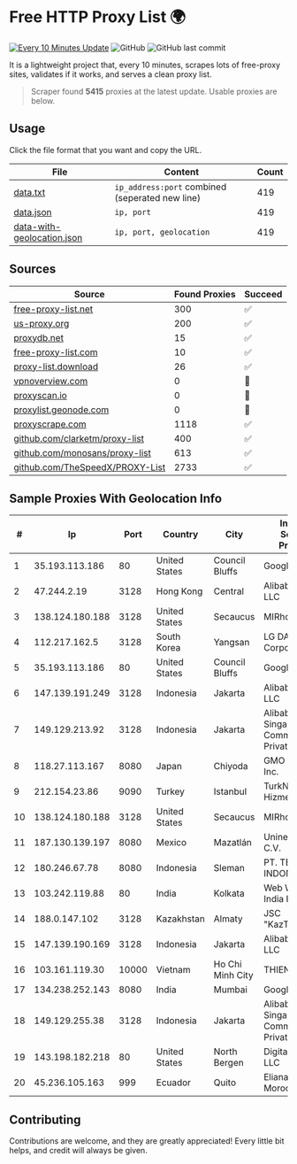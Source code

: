 
# Free HTTP Proxy List 🌍

[![Every 10 Minutes Update](https://github.com/mertguvencli/http-proxy-list/actions/workflows/main.yml/badge.svg?branch=main)](https://github.com/mertguvencli/http-proxy-list/actions/workflows/main.yml)
![GitHub](https://img.shields.io/github/license/mertguvencli/http-proxy-list)
![GitHub last commit](https://img.shields.io/github/last-commit/mertguvencli/http-proxy-list)

It is a lightweight project that, every 10 minutes, scrapes lots of free-proxy sites, validates if it works, and serves a clean proxy list.


> Scraper found **5415** proxies at the latest update. Usable proxies are below.

## Usage

Click the file format that you want and copy the URL.


|File|Content|Count|
|----|-------|-----|
|[data.txt](https://raw.githubusercontent.com/mertguvencli/http-proxy-list/main/proxy-list/data.txt)|`ip_address:port` combined (seperated new line)|419|
|[data.json](https://raw.githubusercontent.com/mertguvencli/http-proxy-list/main/proxy-list/data.json)|`ip, port`|419|
|[data-with-geolocation.json](https://raw.githubusercontent.com/mertguvencli/http-proxy-list/main/proxy-list/data-with-geolocation.json)|`ip, port, geolocation`|419|

## Sources

|Source|Found Proxies|Succeed|
|------|-------------|-------|
|[free-proxy-list.net](https://free-proxy-list.net)|300|✅|
|[us-proxy.org](https://www.us-proxy.org)|200|✅|
|[proxydb.net](http://proxydb.net)|15|✅|
|[free-proxy-list.com](https://free-proxy-list.com/?page=&port=&type%5B%5D=http&type%5B%5D=https&up_time=0&search=Search)|10|✅|
|[proxy-list.download](https://www.proxy-list.download/HTTP)|26|✅|
|[vpnoverview.com](https://vpnoverview.com/privacy/anonymous-browsing/free-proxy-servers)|0|🚫|
|[proxyscan.io](https://www.proxyscan.io)|0|🚫|
|[proxylist.geonode.com](https://proxylist.geonode.com/api/proxy-list?limit=300&page=1&sort_by=lastChecked&sort_type=desc&protocols=http,https)|0|🚫|
|[proxyscrape.com](https://api.proxyscrape.com/v2/?request=displayproxies&protocol=http&timeout=10000&country=all&ssl=all&anonymity=all)|1118|✅|
|[github.com/clarketm/proxy-list](https://raw.githubusercontent.com/clarketm/proxy-list/master/proxy-list-raw.txt)|400|✅|
|[github.com/monosans/proxy-list](https://raw.githubusercontent.com/monosans/proxy-list/main/proxies/http.txt)|613|✅|
|[github.com/TheSpeedX/PROXY-List](https://raw.githubusercontent.com/TheSpeedX/PROXY-List/master/http.txt)|2733|✅|


## Sample Proxies With Geolocation Info

|#|Ip|Port|Country|City|Internet Service Provider|
|-|--|----|-------|----|-------------------------|
|1|35.193.113.186|80|United States|Council Bluffs|Google LLC|
|2|47.244.2.19|3128|Hong Kong|Central|Alibaba.com LLC|
|3|138.124.180.188|3128|United States|Secaucus|MIRholding B.V.|
|4|112.217.162.5|3128|South Korea|Yangsan|LG DACOM Corporation|
|5|35.193.113.186|80|United States|Council Bluffs|Google LLC|
|6|147.139.191.249|3128|Indonesia|Jakarta|Alibaba.com LLC|
|7|149.129.213.92|3128|Indonesia|Jakarta|Alibaba.com Singapore E-Commerce Private Limited|
|8|118.27.113.167|8080|Japan|Chiyoda|GMO Internet, Inc.|
|9|212.154.23.86|9090|Turkey|Istanbul|TurkNet Iletisim Hizmetleri|
|10|138.124.180.188|3128|United States|Secaucus|MIRholding B.V.|
|11|187.130.139.197|8080|Mexico|Mazatlán|Uninet S.A. de C.V.|
|12|180.246.67.78|8080|Indonesia|Sleman|PT. TELKOM INDONESIA|
|13|103.242.119.88|80|India|Kolkata|Web Werks India Pvt. Ltd.|
|14|188.0.147.102|3128|Kazakhstan|Almaty|JSC "KazTransCom"|
|15|147.139.190.169|3128|Indonesia|Jakarta|Alibaba.com LLC|
|16|103.161.119.30|10000|Vietnam|Ho Chi Minh City|THIENCO|
|17|134.238.252.143|8080|India|Mumbai|Google LLC|
|18|149.129.255.38|3128|Indonesia|Jakarta|Alibaba.com Singapore E-Commerce Private Limited|
|19|143.198.182.218|80|United States|North Bergen|DigitalOcean, LLC|
|20|45.236.105.163|999|Ecuador|Quito|Eliana Vanessa Morocho Oña|



## Contributing

Contributions are welcome, and they are greatly appreciated! Every
little bit helps, and credit will always be given.

